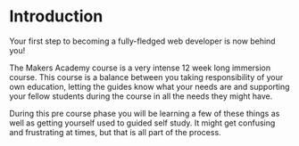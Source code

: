 # Introduction

Your first step to becoming a fully-fledged web developer is now behind you!

The Makers Academy course is a very intense 12 week long immersion course. This course is a balance between you taking responsibility of your own education, letting the guides know what your needs are and supporting your fellow students during the course in all the needs they might have.

During this pre course phase you will be learning a few of these things as well as getting yourself used to guided self study. It might get confusing and frustrating at times, but that is all part of the process.
